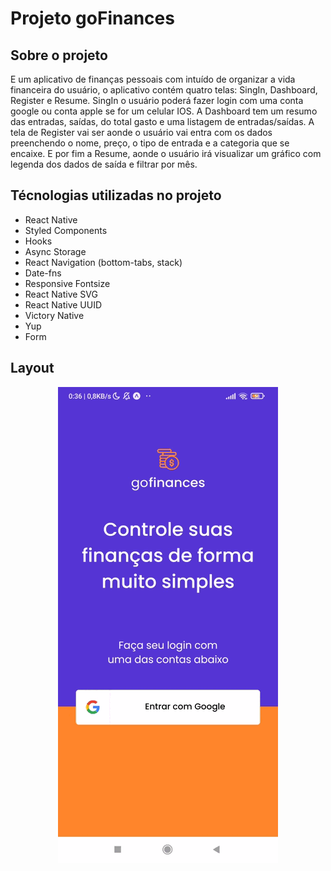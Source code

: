 # Projeto goFinances

## Sobre o projeto

E um aplicativo de finanças pessoais com intuído de organizar a vida financeira do usuário, o aplicativo contém quatro telas: SingIn, Dashboard, Register e Resume.
SingIn o usuário poderá fazer login com uma conta google ou conta apple se for um celular IOS. A Dashboard tem um resumo das entradas, saídas, do total gasto e uma listagem 
de entradas/saídas. A tela de Register vai ser aonde o usuário vai entra com os dados preenchendo o nome, preço, o tipo de entrada e a categoria que se encaixe. 
E por fim a Resume, aonde o usuário irá visualizar um gráfico com legenda dos dados de saída e filtrar por mês.

## Técnologias utilizadas no projeto
- React Native
- Styled Components
- Hooks
- Async Storage
- React Navigation (bottom-tabs, stack)
- Date-fns
- Responsive Fontsize
- React Native SVG
- React Native UUID
- Victory Native
- Yup
- Form

## Layout
<div align="center">
<img src="https://github.com/Joaovictormartin/Assets_Geral/blob/main/RN%20-%20GoFinances/RN%20-%20goFinances.gif"
</div>
